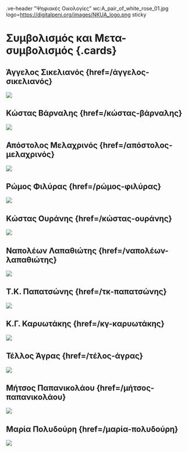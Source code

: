 .ve-header "Ψηφιακές Οικολογίες" wc:A_pair_of_white_rose_01.jpg logo=https://digitalpeni.org/images/NKUA_logo.png sticky 

# Συμβολισμός και Μετα-συμβολισμός {.cards}

## Άγγελος Σικελιανός {href=/άγγελος-σικελιανός}

![](https://upload.wikimedia.org/wikipedia/commons/8/8d/Sikelianos.jpg)

## Κώστας Βάρναλης {href=/κώστας-βάρναλης}

![](https://upload.wikimedia.org/wikipedia/commons/8/82/Kostas_I_Varnalis_Alexandria_circa_1914.jpg)

## Απόστολος Μελαχρινός {href=/απόστολος-μελαχρινός}

![](https://digitalpeni.org/Συμβολισμός-Μετα-συμβολισμός/apostolos_melachrinos.jpg)

## Ρώμος Φιλύρας {href=/ρώμος-φιλύρας}

![](https://digitalpeni.org/Συμβολισμός-Μετα-συμβολισμός/Romos_Filyras.jpg)

## Κώστας Ουράνης {href=/κώστας-ουράνης}

![](https://digitalpeni.org/Συμβολισμός-Μετα-συμβολισμός/kostas_ouranis.jpg)

## Ναπολέων Λαπαθιώτης {href=/ναπολέων-λαπαθιώτης}

![](https://digitalpeni.org/Συμβολισμός-Μετα-συμβολισμός/napoleon_lapathiotis.jpg)

## Τ.Κ. Παπατσώνης {href=/τκ-παπατσώνης}

![](https://digitalpeni.org/Συμβολισμός-Μετα-συμβολισμός/takis_papatsonis.jpg)

## Κ.Γ. Καρυωτάκης {href=/κγ-καρυωτάκης}

![](https://digitalpeni.org/Συμβολισμός-Μετα-συμβολισμός/kariotakis.jpg)

## Τέλλος Άγρας {href=/τέλος-άγρας}

![](https://digitalpeni.org/Συμβολισμός-Μετα-συμβολισμός/tellos_agras.ong)

## Μήτσος Παπανικολάου {href=/μήτσος-παπανικολάου}

![](https://digitalpeni.org/Συμβολισμός-Μετα-συμβολισμός/mitsos_papanikolaou.jpg)

## Μαρία Πολυδούρη {href=/μαρία-πολυδούρη}

![](https://upload.wikimedia.org/wikipedia/commons/c/c0/POLYDOURIMARIA_gr.jpg)
